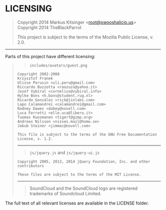 LICENSING
==================================

> Copyright 2014 Markus Kitsinger &lt;<root@swooshalicio.us>&gt;  
> Copyright 2014 TheBlackParrot  
>
> This project is subject to the terms of the Mozilla Public License, v. 2.0.

---
Parts of this project have different licensing:

>> `includes/avatars/guest.png`
>
>     Copyright 2002-2008  
>     Krzysztof Franek   
>     Ulisse Perusin <uli.peru@gmail.com>  
>     Riccardo Buzzotta <raozuzu@yahoo.it>  
>     Josef Vybíral <cornelius@vybiral.info>  
>     Hylke Bons <h.bons@student.rug.nl>  
>     Ricardo González <rick@jinlabs.com>  
>     Lapo Calamandrei <calamandrei@gmail.com>  
>     Rodney Dawes <dobey@novell.com>  
>     Luca Ferretti <elle.uca@libero.it>  
>     Tuomas Kuosmanen <tigert@gimp.org>  
>     Andreas Nilsson <nisses.mail@home.se>  
>     Jakub Steiner <jimmac@novell.com>  
>
>     This file is subject to the terms of the GNU Free Documentation License, v. 1.2.
>
> ---
>> `js/jquery.js` and `js/jquery-ui.js`
> 
>     Copyright 2005, 2013, 2014 jQuery Foundation, Inc. and other contributors
>
>     These files are subject to the terms of the MIT License.
>
> ---
>> SoundCloud and the SoundCloud logo are registered trademarks of Soundcloud Limited.

The full text of all relevant licenses are available in the LICENSE folder.
